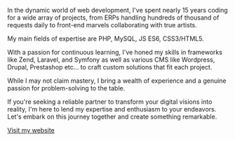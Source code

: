 In the dynamic world of web development, I've spent nearly 15 years coding for a wide array of projects, from ERPs handling hundreds of thousand of requests daily to front-end marvels collaborating with true artists.

My main fields of expertise are PHP, MySQL, JS ES6, CSS3/HTML5. 

With a passion for continuous learning, I've honed my skills in frameworks like Zend, Laravel, and Symfony as well as various CMS like Wordpress, Drupal, Prestashop etc... to craft custom solutions that fit each project.

While I may not claim mastery, I bring a wealth of experience and a genuine passion for problem-solving to the table. 

If you're seeking a reliable partner to transform your digital visions into reality, I'm here to lend my expertise and enthusiasm to your endeavors. Let's embark on this journey together and create something remarkable.

<a href="https://karoubi-antoine.fr">Visit my website </a>

<!---
KaribouWeb/KaribouWeb is a ✨ special ✨ repository because its `README.md` (this file) appears on your GitHub profile.
You can click the Preview link to take a look at your changes.
--->
